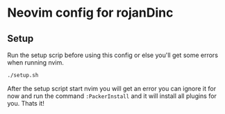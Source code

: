 # Neovim config for rojanDinc

## Setup
Run the setup scrip before using this config or else you'll get some errors
when running nvim.
```bash
./setup.sh
```

After the setup script start nvim you will get an error you can ignore it for now and run the command `:PackerInstall` and it will
install all plugins for you.
Thats it!
